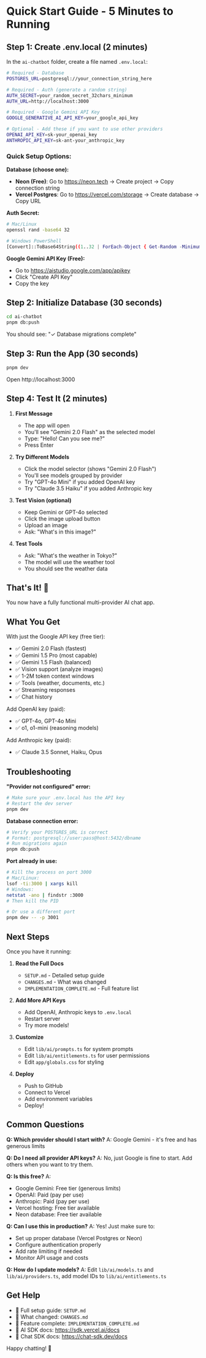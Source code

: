 # Quick Start Guide - 5 Minutes to Running

## Step 1: Create .env.local (2 minutes)

In the `ai-chatbot` folder, create a file named `.env.local`:

```bash
# Required - Database
POSTGRES_URL=postgresql://your_connection_string_here

# Required - Auth (generate a random string)
AUTH_SECRET=your_random_secret_32chars_minimum
AUTH_URL=http://localhost:3000

# Required - Google Gemini API Key
GOOGLE_GENERATIVE_AI_API_KEY=your_google_api_key

# Optional - Add these if you want to use other providers
OPENAI_API_KEY=sk-your_openai_key
ANTHROPIC_API_KEY=sk-ant-your_anthropic_key
```

### Quick Setup Options:

**Database (choose one):**
- **Neon (Free)**: Go to https://neon.tech → Create project → Copy connection string
- **Vercel Postgres**: Go to https://vercel.com/storage → Create database → Copy URL

**Auth Secret:**
```bash
# Mac/Linux
openssl rand -base64 32

# Windows PowerShell
[Convert]::ToBase64String((1..32 | ForEach-Object { Get-Random -Minimum 0 -Maximum 256 }))
```

**Google Gemini API Key (Free):**
- Go to https://aistudio.google.com/app/apikey
- Click "Create API Key"
- Copy the key

## Step 2: Initialize Database (30 seconds)

```bash
cd ai-chatbot
pnpm db:push
```

You should see: "✓ Database migrations complete"

## Step 3: Run the App (30 seconds)

```bash
pnpm dev
```

Open http://localhost:3000

## Step 4: Test It (2 minutes)

1. **First Message**
   - The app will open
   - You'll see "Gemini 2.0 Flash" as the selected model
   - Type: "Hello! Can you see me?"
   - Press Enter

2. **Try Different Models**
   - Click the model selector (shows "Gemini 2.0 Flash")
   - You'll see models grouped by provider
   - Try "GPT-4o Mini" if you added OpenAI key
   - Try "Claude 3.5 Haiku" if you added Anthropic key

3. **Test Vision (optional)**
   - Keep Gemini or GPT-4o selected
   - Click the image upload button
   - Upload an image
   - Ask: "What's in this image?"

4. **Test Tools**
   - Ask: "What's the weather in Tokyo?"
   - The model will use the weather tool
   - You should see the weather data

## That's It! 🎉

You now have a fully functional multi-provider AI chat app.

## What You Get

With just the Google API key (free tier):
- ✅ Gemini 2.0 Flash (fastest)
- ✅ Gemini 1.5 Pro (most capable)
- ✅ Gemini 1.5 Flash (balanced)
- ✅ Vision support (analyze images)
- ✅ 1-2M token context windows
- ✅ Tools (weather, documents, etc.)
- ✅ Streaming responses
- ✅ Chat history

Add OpenAI key (paid):
- ✅ GPT-4o, GPT-4o Mini
- ✅ o1, o1-mini (reasoning models)

Add Anthropic key (paid):
- ✅ Claude 3.5 Sonnet, Haiku, Opus

## Troubleshooting

**"Provider not configured" error:**
```bash
# Make sure your .env.local has the API key
# Restart the dev server
pnpm dev
```

**Database connection error:**
```bash
# Verify your POSTGRES_URL is correct
# Format: postgresql://user:pass@host:5432/dbname
# Run migrations again
pnpm db:push
```

**Port already in use:**
```bash
# Kill the process on port 3000
# Mac/Linux:
lsof -ti:3000 | xargs kill
# Windows:
netstat -ano | findstr :3000
# Then kill the PID

# Or use a different port
pnpm dev -- -p 3001
```

## Next Steps

Once you have it running:

1. **Read the Full Docs**
   - `SETUP.md` - Detailed setup guide
   - `CHANGES.md` - What was changed
   - `IMPLEMENTATION_COMPLETE.md` - Full feature list

2. **Add More API Keys**
   - Add OpenAI, Anthropic keys to `.env.local`
   - Restart server
   - Try more models!

3. **Customize**
   - Edit `lib/ai/prompts.ts` for system prompts
   - Edit `lib/ai/entitlements.ts` for user permissions
   - Edit `app/globals.css` for styling

4. **Deploy**
   - Push to GitHub
   - Connect to Vercel
   - Add environment variables
   - Deploy!

## Common Questions

**Q: Which provider should I start with?**
A: Google Gemini - it's free and has generous limits

**Q: Do I need all provider API keys?**
A: No, just Google is fine to start. Add others when you want to try them.

**Q: Is this free?**
A: 
- Google Gemini: Free tier (generous limits)
- OpenAI: Paid (pay per use)
- Anthropic: Paid (pay per use)
- Vercel hosting: Free tier available
- Neon database: Free tier available

**Q: Can I use this in production?**
A: Yes! Just make sure to:
- Set up proper database (Vercel Postgres or Neon)
- Configure authentication properly
- Add rate limiting if needed
- Monitor API usage and costs

**Q: How do I update models?**
A: Edit `lib/ai/models.ts` and `lib/ai/providers.ts`, add model IDs to `lib/ai/entitlements.ts`

## Get Help

- 📖 Full setup guide: `SETUP.md`
- 📝 What changed: `CHANGES.md`
- 🎯 Feature complete: `IMPLEMENTATION_COMPLETE.md`
- 🔗 AI SDK docs: https://sdk.vercel.ai/docs
- 🔗 Chat SDK docs: https://chat-sdk.dev/docs

Happy chatting! 🚀

